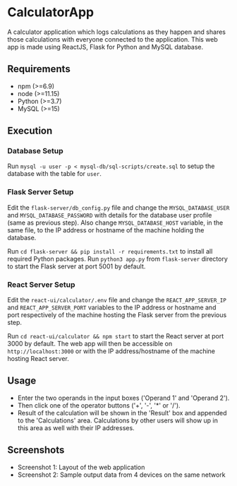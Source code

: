 # CalculatorApp

A calculator application which logs calculations as they happen and shares those calculations with everyone connected to the application.
This web app is made using ReactJS, Flask for Python and MySQL database.

## Requirements
 - npm (>=6.9)
 - node (>=11.15)
 - Python (>=3.7)
 - MySQL (>=15)

## Execution

### Database Setup
Run ```mysql -u user -p < mysql-db/sql-scripts/create.sql``` to setup the database with the table for ```user```.

### Flask Server Setup
Edit the ```flask-server/db_config.py``` file and change the ```MYSQL_DATABASE_USER``` and ```MYSQL_DATABASE_PASSWORD``` with details for the database user profile (same as previous step).
Also change ```MYSQL_DATABASE_HOST``` variable, in the same file, to the IP address or hostname of the machine holding the database.

Run ```cd flask-server && pip install -r requirements.txt``` to install all required Python packages.
Run ```python3 app.py``` from ```flask-server``` directory to start the Flask server at port 5001 by default.

### React Server Setup
Edit the ```react-ui/calculator/.env``` file and change the ```REACT_APP_SERVER_IP``` and ```REACT_APP_SERVER_PORT``` variables to the IP address or hostname and port respectively of the machine hosting the Flask server from the previous step.

Run ```cd react-ui/calculator && npm start``` to start the React server at port 3000 by default. The web app will then be accessible on ```http://localhost:3000``` or with the IP address/hostname of the machine hosting React server.

## Usage
 - Enter the two operands in the input boxes ('Operand 1' and 'Operand 2').
 - Then click one of the operator buttons ('+', '-', '*' or '/').
 - Result of the calculation will be shown in the 'Result' box and appended to the 'Calculations' area. Calculations by other users will show up in this area as well with their IP addresses.

## Screenshots

 - Screenshot 1: Layout of the web application
 - Screenshot 2: Sample output data from 4 devices on the same network
